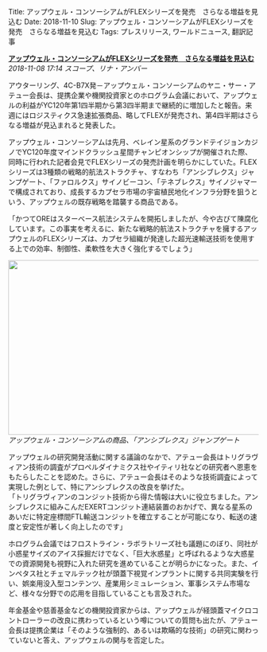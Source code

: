 Title: アップウェル・コンソーシアムがFLEXシリーズを発売　さらなる増益を見込む
Date: 2018-11-10
Slug: アップウェル・コンソーシアムがFLEXシリーズを発売　さらなる増益を見込む
Tags: プレスリリース, ワールドニュース, 翻訳記事

<p class="lead"><strong><a href="https://community.eveonline.com/news/news-channels/world-news/upwell-consortium-looks-forward-to-increased-profits-ahead-of-flex-product-line-launch/">アップウェル・コンソーシアムがFLEXシリーズを発売　さらなる増益を見込む</a></strong><br/>
<em>2018-11-08 17:14 スコープ、リナ・アンバー</em></p>
<p>アウターリング、4C-B7X発－アップウェル・コンソーシアムのヤニ・サー・アテュー会長は、提携企業や機関投資家とのホログラム会議において、アップウェルの利益がYC120年第1四半期から第3四半期まで継続的に増加したと報告。来週にはロジスティクス急速拡張商品、略してFLEXが発売され、第4四半期はさらなる増益が見込まれると発表した。</p>
<p>アップウェル・コンソーシアムは先月、ベレイン星系のグランドテイジョンカジノでYC120年度マインドクラッシュ星間チャンピオンシップが開催された際、同時に行われた記者会見でFLEXシリーズの発売計画を明らかにしていた。FLEXシリーズは3種類の戦略的航法ストラクチャ、すなわち「アンシブレクス」ジャンプゲート、「ファロルクス」サイノビーコン、「テネブレクス」サイノジャマーで構成されており、成長するカプセラ市場の宇宙植民地化インフラ分野を狙うという、アップウェルの既存戦略を踏襲する商品である。</p>
<p>「かつてOREはスターベース航法システムを開拓しましたが、今や古びて陳腐化しています。この事実を考えるに、新たな戦略的航法ストラクチャを擁するアップウェルのFLEXシリーズは、カプセラ組織が発達した超光速輸送技術を使用する上での効率、制御性、柔軟性を大きく強化するでしょう」</p>
<p><img class="alignnone" height="351" src="https://evekatsu.github.io/parrot-archives/images/アップウェル・コンソーシアムがFLEXシリーズを発売　さらなる増益を見込む-1.jpg" width="580"/><br/>
<em>アップウェル・コンソーシアムの商品、「アンシブレクス」ジャンプゲート</em></p>
<p>アップウェルの研究開発活動に関する議論のなかで、アテュー会長はトリグラヴィアン技術の調査がプロペルダイナミクス社やイティリ社などの研究者へ恩恵をもたらしたことを認めた。さらに、アテュー会長はそのような技術調査によって実現した例として、特にアンシブレクスの改良を挙げた。<br/>
「トリグラヴィアンのコンジット技術から得た情報は大いに役立ちました。アンシブレクスに組みこんだEXERTコンジット連結装置のおかげで、異なる星系のあいだに特定座標間FTL輸送コンジットを確立することが可能になり、転送の速度と安定性が著しく向上したのです」</p>
<p>ホログラム会議ではフロストライン・ラボラトリーズ社も議題にのぼり、同社が小惑星サイズのアイス採掘だけでなく、「巨大氷惑星」と呼ばれるような大惑星での資源開発も視野に入れた研究を進めていることが明らかになった。また、インペタス社とチェマルテック社が頭蓋下視覚インプラントに関する共同実験を行い、娯楽用没入型コンテンツ、産業用シミュレーション、軍事システム市場など、様々な分野での応用を目指していることも言及された。</p>
<p>年金基金や慈善基金などの機関投資家からは、アップウェルが経頭蓋マイクロコントローラーの改良に携わっているという噂についての質問も出たが、アテュー会長は提携企業は「そのような強制的、あるいは欺瞞的な技術」の研究に関わっていないと答え、アップウェルの関与を否定した。</p>

